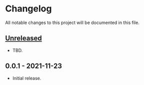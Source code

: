 # Changelog

All notable changes to this project will be documented in this file.

## [Unreleased]

- TBD.

## 0.0.1 - 2021-11-23

- Initial release.

[unreleased]: https://github.com/Crayon2000/MiisendU-Wii/compare/v0.0.1...HEAD
